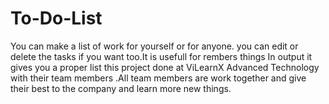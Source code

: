# To-Do-List
You can make a list of work for yourself or for anyone. you can edit or delete the tasks if you want too.It is usefull for rembers things
In output it gives you a proper list 
this project done at ViLearnX Advanced Technology with their team members .All team members are work together and give their best to the company and learn more new things.

